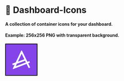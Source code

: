 # 🚀 Dashboard-Icons
#### A collection of container icons for your dashboard.

#### Example: 256x256 PNG with transparent background.
<img src="https://raw.githubusercontent.com/lllllllillllllillll/Dashboard-Icons/main/png/actual.png" height="100px" width="100px" style="border: 2px solid black;">